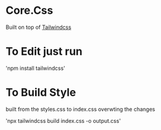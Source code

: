# Core.Css

Built on top of [Tailwindcss](https://tailwindcss.com/docs/installation/)

# To Edit just run 

'npm install tailwindcss'


# To Build Style
built from the styles.css to index.css overwting the changes

'npx tailwindcss build index.css -o output.css'
